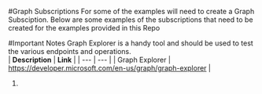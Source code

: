 #Graph Subscriptions
For some of the examples will need to create a Graph Subsciption.  Below are some examples of the subscriptions that need to be created for the examples provided in this Repo

#Important Notes
Graph Explorer is a handy tool and should be used to test the various endpoints and operations. <br>
| **Description**    | **Link**                                                       |
| ---                | ---                                                            |
| Graph Explorer     | https://developer.microsoft.com/en-us/graph/graph-explorer     |

1. 
